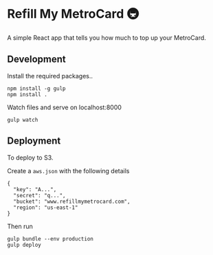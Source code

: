 # Refill My MetroCard 🚇

A simple React app that tells you how much to top up your MetroCard.

## Development

Install the required packages..

```
npm install -g gulp
npm install .
```

Watch files and serve on localhost:8000

```
gulp watch
```

## Deployment

To deploy to S3.

Create a `aws.json` with the following details

```
{
  "key": "A...",
  "secret": "q...",
  "bucket": "www.refillmymetrocard.com",
  "region": "us-east-1"
}
```

Then run

```
gulp bundle --env production
gulp deploy
```
